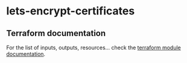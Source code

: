 # lets-encrypt-certificates

## Terraform documentation
For the list of inputs, outputs, resources... check the [terraform module documentation](tfdocs.md).
